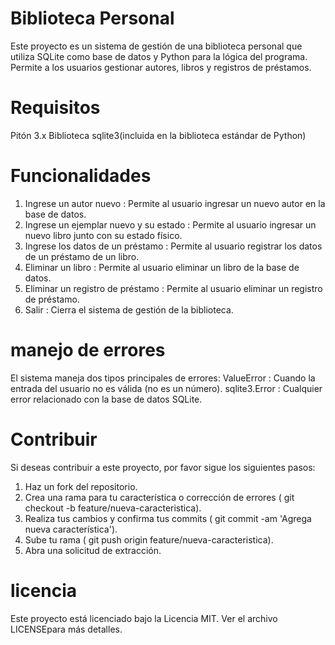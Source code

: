 # Biblioteca Personal
Este proyecto es un sistema de gestión de una biblioteca personal que utiliza SQLite como base de datos y Python para la lógica del programa. Permite a los usuarios gestionar autores, libros y registros de préstamos.

# Requisitos
Pitón 3.x
Biblioteca sqlite3(incluida en la biblioteca estándar de Python)

# Funcionalidades
1. Ingrese un autor nuevo : Permite al usuario ingresar un nuevo autor en la base de datos.
2. Ingrese un ejemplar nuevo y su estado : Permite al usuario ingresar un nuevo libro junto con su estado físico.
3. Ingrese los datos de un préstamo : Permite al usuario registrar los datos de un préstamo de un libro.
4. Eliminar un libro : Permite al usuario eliminar un libro de la base de datos.
5. Eliminar un registro de préstamo : Permite al usuario eliminar un registro de préstamo.
6. Salir : Cierra el sistema de gestión de la biblioteca.

# manejo de errores
El sistema maneja dos tipos principales de errores:
ValueError : Cuando la entrada del usuario no es válida (no es un número).
sqlite3.Error : Cualquier error relacionado con la base de datos SQLite.

# Contribuir
Si deseas contribuir a este proyecto, por favor sigue los siguientes pasos:
1. Haz un fork del repositorio.
2. Crea una rama para tu característica o corrección de errores ( git checkout -b feature/nueva-caracteristica).
3. Realiza tus cambios y confirma tus commits ( git commit -am 'Agrega nueva característica').
4. Sube tu rama ( git push origin feature/nueva-caracteristica).
5. Abra una solicitud de extracción.

# licencia
Este proyecto está licenciado bajo la Licencia MIT. Ver el archivo LICENSEpara más detalles.

